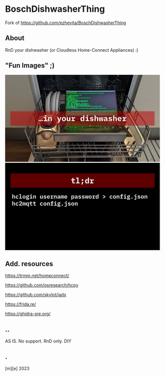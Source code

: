 # BoschDishwasherThing

Fork of https://github.com/ezhevita/BoschDishwasherThing

## About

RnD your dishwasher (or Cloudless Home-Connect Appliances) :)

## "Fun Images" ;)
![](Images/shot1.png)
![](Images/shot2.png)

## Add. resources

https://trmm.net/homeconnect/

https://github.com/osresearch/hcpy

https://github.com/skylot/jadx

https://frida.re/

https://ghidra-sre.org/

## ..
AS IS. No support. RnD only. DIY

## .
[m][e] 2023